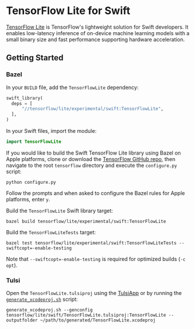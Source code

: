 # TensorFlow Lite for Swift

[TensorFlow Lite](https://www.tensorflow.org/lite/) is TensorFlow's lightweight
solution for Swift developers. It enables low-latency inference of on-device
machine learning models with a small binary size and fast performance supporting
hardware acceleration.

## Getting Started

### Bazel

In your `BUILD` file, add the `TensorFlowLite` dependency:

```python
swift_library(
  deps = [
      "//tensorflow/lite/experimental/swift:TensorFlowLite",
  ],
)
```

In your Swift files, import the module:

```swift
import TensorFlowLite
```

If you would like to build the Swift TensorFlow Lite library using Bazel on Apple
platforms, clone or download the [TensorFlow GitHub repo](https://github.com/tensorflow/tensorflow),
then navigate to the root `tensorflow` directory and execute the `configure.py` script:

```shell
python configure.py
```

Follow the prompts and when asked to configure the Bazel rules for Apple
platforms, enter `y`.

Build the `TensorFlowLite` Swift library target:

```shell
bazel build tensorflow/lite/experimental/swift:TensorFlowLite
```

Build the `TensorFlowLiteTests` target:

```shell
bazel test tensorflow/lite/experimental/swift:TensorFlowLiteTests --swiftcopt=-enable-testing
```

Note that `--swiftcopt=-enable-testing` is required for optimized builds (`-c opt`).

### Tulsi

Open the `TensorFlowLite.tulsiproj` using the [TulsiApp](https://github.com/bazelbuild/tulsi) or by
running the [`generate_xcodeproj.sh`](https://github.com/bazelbuild/tulsi/blob/master/src/tools/generate_xcodeproj.sh)
script:

```shell
generate_xcodeproj.sh --genconfig tensorflow/lite/swift/TensorFlowLite.tulsiproj:TensorFlowLite --outputfolder ~/path/to/generated/TensorFlowLite.xcodeproj
```
